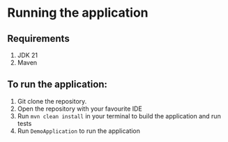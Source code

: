 # Running the application

## Requirements
1. JDK 21
2. Maven

## To run the application:

1. Git clone the repository.
2. Open the repository with your favourite IDE
3. Run `mvn clean install` in your terminal to build the application and run tests
4. Run `DemoApplication` to run the application

